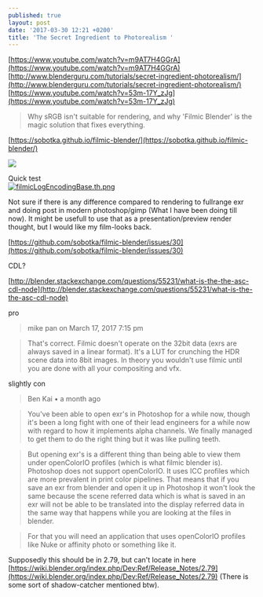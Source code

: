 ```yaml
---
published: true
layout: post
date: '2017-03-30 12:21 +0200'
title: 'The Secret Ingredient to Photorealism '
---
```

[https://www.youtube.com/watch?v=m9AT7H4GGrA](https://www.youtube.com/watch?v=m9AT7H4GGrA)  
[http://www.blenderguru.com/tutorials/secret-ingredient-photorealism/](http://www.blenderguru.com/tutorials/secret-ingredient-photorealism/)  
[https://www.youtube.com/watch?v=53m-17Y_zJg](https://www.youtube.com/watch?v=53m-17Y_zJg)

> Why sRGB isn't suitable for rendering, and why 'Filmic Blender' is the magic solution that fixes everything.

[https://sobotka.github.io/filmic-blender/](https://sobotka.github.io/filmic-blender/)

![](https://s3.amazonaws.com/blenderguru.com/uploads/2017/02/29089698821_9b865a6cb5_o-673x674.jpg)

Quick test  
[![filmicLogEncodingBase.th.png](https://cdn.scrot.moe/images/2017/03/30/filmicLogEncodingBase.th.png)](https://cdn.scrot.moe/images/2017/03/30/filmicLogEncodingBase.png)

Not sure if there is any difference compared to rendering to fullrange exr and doing post in modern photoshop/gimp (What I have been doing till now). It might be usefull to use that as a presentation/preview render thought, but I would like my film-looks back.

[https://github.com/sobotka/filmic-blender/issues/30](https://github.com/sobotka/filmic-blender/issues/30)

CDL?

[http://blender.stackexchange.com/questions/55231/what-is-the-the-asc-cdl-node](http://blender.stackexchange.com/questions/55231/what-is-the-the-asc-cdl-node)

pro

> mike pan on March 17, 2017 7:15 pm

> That's correct. Filmic doesn't operate on the 32bit data (exrs are always saved in a linear format). It's a LUT for crunching the HDR scene data into 8bit images. In theory you wouldn't use filmic until you are done with all your compositing and vfx.

slightly con

> Ben Kai • a month ago

> You've been able to open exr's in Photoshop for a while now, though it's been a long fight with one of their lead engineers for a while now with regard to how it implements alpha channels. We finally managed to get them to do the right thing but it was like pulling teeth.

> But opening exr's is a different thing than being able to view them under openColorIO profiles (which is what filmic blender is). Photoshop does not support openColorIO. It uses ICC profiles which are more prevalent in print color pipelines. That means that if you save an exr from blender and open it up in Photoshop it won't look the same because the scene referred data which is what is saved in an exr will not be able to be translated into the display referred data in the same way that happens while you are looking at the files in blender.

> For that you will need an application that uses openColorIO profiles like Nuke or affinity photo or something like it.

Supposedly this should be in 2.79, but can't locate in here  
[https://wiki.blender.org/index.php/Dev:Ref/Release_Notes/2.79](https://wiki.blender.org/index.php/Dev:Ref/Release_Notes/2.79) (There is some sort of shadow-catcher mentioned btw).
